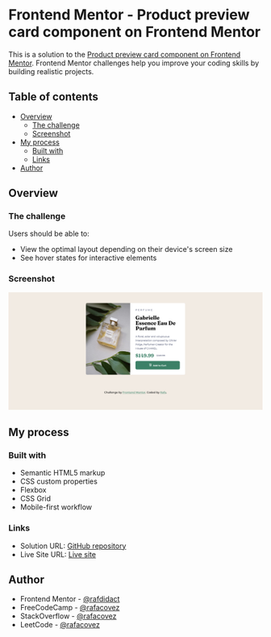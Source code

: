 # Frontend Mentor - Product preview card component on Frontend Mentor

This is a solution to the [Product preview card component on Frontend Mentor](https://www.frontendmentor.io/challenges/product-preview-card-component-GO7UmttRfa). Frontend Mentor challenges help you improve your coding skills by building realistic projects. 

## Table of contents

- [Overview](#overview)
  - [The challenge](#the-challenge)
  - [Screenshot](#screenshot)
- [My process](#my-process)
  - [Built with](#built-with)
  - [Links](#links)
- [Author](#author)

## Overview

### The challenge

Users should be able to:

- View the optimal layout depending on their device's screen size
- See hover states for interactive elements

### Screenshot

![](./images/preview.png)

## My process

### Built with

- Semantic HTML5 markup
- CSS custom properties
- Flexbox
- CSS Grid
- Mobile-first workflow

### Links

- Solution URL: [GitHub repository](https://github.com/rafacovez/product-preview-card-component)
- Live Site URL: [Live site](https://product-preview-card-component-ten-gamma.vercel.app/)

## Author

- Frontend Mentor - [@rafdidact](https://www.frontendmentor.io/profile/rafdidact)
- FreeCodeCamp - [@rafacovez](https://www.freecodecamp.org/rafacovez)
- StackOverflow - [@rafacovez](https://stackoverflow.com/users/15068150/ad%c3%a1n-est%c3%a9vez)
- LeetCode - [@rafacovez](https://leetcode.com/rafacovez/)
